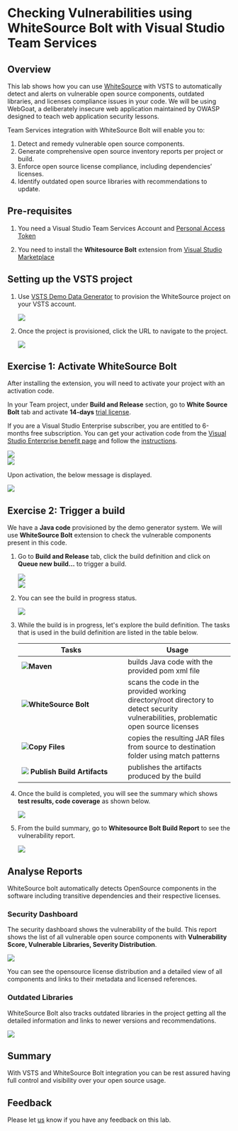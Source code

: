 # Checking Vulnerabilities using WhiteSource Bolt with Visual Studio Team Services

## Overview

This lab shows how you can use <a href="https://www.whitesourcesoftware.com/"  target =_blank>WhiteSource</a> with VSTS to automatically detect and alerts on vulnerable open source components, outdated libraries, and licenses compliance issues in your code. We will be using WebGoat, a deliberately insecure web application maintained by OWASP designed to teach web application security lessons.

Team Services integration with WhiteSource Bolt will enable you to:

1. Detect and remedy vulnerable open source components.
2. Generate comprehensive open source inventory reports per project or build.
3. Enforce open source license compliance, including dependencies’ licenses.
4. Identify outdated open source libraries with recommendations to update.

## Pre-requisites

1. You need a Visual Studio Team Services Account and <a href="https://docs.microsoft.com/en-us/vsts/accounts/use-personal-access-tokens-to-authenticate"  target =_blank>Personal Access Token</a>
 
 2. You need to install the **Whitesource Bolt** extension from <a href="https://marketplace.visualstudio.com/items?itemName=whitesource.ws-bolt" target=_blank> Visual Studio Marketplace</a>

## Setting up the VSTS project

1. Use <a href="https://vstsdemogenerator.azurewebsites.net/?name=WhiteSource%20Bolt&templateid=77362" target="_blank">VSTS Demo Data Generator</a> to provision the  WhiteSource project on your VSTS account.

   <img src="images/VSTSDemogenerator.png">

2. Once the project is provisioned, click the URL to navigate to the project.

   <img src="images/VSTSDemogenerator-create.png">

## Exercise 1: Activate WhiteSource Bolt

After installing the extension, you will need to activate your project with an activation code.

In your Team project, under **Build and Release** section, go to **White Source Bolt** tab and activate **14-days** <a href="https://www.whitesourcesoftware.com/whitesource_bolt_visualstudio_2017/#activate">trial license</a>.

If you are a Visual Studio Enterprise subscriber, you are entitled to 6-months free subscription. You can get your activation code from the <a href="https://my.visualstudio.com/"> Visual Studio Enterprise benefit page</a> and follow the <a href="https://www.whitesourcesoftware.com/vse_whitesource_bolt//#activate">instructions</a>.

<img src="images/Dev_Essentials.png">

<br/>

<img src="images/Activate White Source Bolt.png">

Upon activation, the below message is displayed.

<img src="images/14 days trial.png">

## Exercise 2: Trigger a build

We have a **Java code** provisioned by the demo generator system. We will use **WhiteSource Bolt** extension to check the vulnerable components present in this code.

1. Go to **Build and Release** tab, click the build definition and click on **Queue new build...** to trigger a build.

   <img src="images/build-def.png">

   <br/>

   <img src="images/queue-build.png">

2. You can see the build in progress status. 

   <img src="images/inprogress_build.png">

3. While the build is in progress, let's explore the build definition. The tasks that is used in the build definition are listed in the table below.

    <table width="100%">
   <thead>
      <tr>
         <th width="50%"><b>Tasks</b></th>
         <th><b>Usage</b></th>
      </tr>
   </thead>
   <tr>
      <td> <img src="images/maven.png"><b>Maven</b></td>
      <td>builds Java code with the provided pom xml file </td>
   </tr>
   <tr>
      <td> <img src="images/whitesourcebolt.png"><b>WhiteSource Bolt</b></td>
      <td>scans the code in the provided working directory/root directory to detect security vulnerabilities, problematic open source licenses</td>
   </tr>
   <tr>
      <td><img src="images/copy-files.png"><b>Copy Files</b></td>
      <td>copies the resulting JAR files from source to destination folder using match patterns </td>
   </tr>
   <tr>
      <td><img src="images/publish-build-artifacts.png"> <b>Publish Build Artifacts</b></td>
      <td>publishes the artifacts produced by the build </td>
   </tr>
   </table>

4. Once the build is completed, you will see the summary which shows **test results, code coverage** as shown below.

   <img src="images/build_summary.png">

5. From the build summary, go to **Whitesource Bolt Build Report** to see the vulnerability report.

   <img src="images/report.png">

## Analyse Reports

WhiteSource bolt automatically detects OpenSource components in the software including transitive dependencies and their respective licenses.

### Security Dashboard

The security dashboard shows the vulnerability of the build. 
This report shows the list of all vulnerable open source components with **Vulnerability Score, Vulnerable Libraries, Severity Distribution**.

<img src="images/Security.png">

You can see the opensource license distribution and a detailed view of all components and links to their metadata and licensed references.

### Outdated Libraries

WhiteSource Bolt also tracks outdated libraries in the project getting all the detailed information and links to newer versions and recommendations.

<img src="images\Outdated Libraries.png">

## Summary

With VSTS and WhiteSource Bolt integration you can be rest assured having full control and visibility over your open source usage.

## Feedback

Please let <a href="mailto:devopsdemos@microsoft.com" target="_blank" >us</a> know if you have any feedback on this lab.
